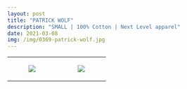 ```yaml
---
layout: post
title: "PATRICK WOLF"
description: "SMALL | 100% Cotton | Next Level apparel"
date: 2021-03-08
img: /img/0369-patrick-wolf.jpg
---
```




<table style="width:100%;"><tr><td style="vertical-align:top;">
      <figure class="tmblr-full" data-orig-height="2048" data-orig-width="1365" data-orig-src="https://concertshirts.netlify.app/shirts/0369/0369-01.jpg"><img src="https://64.media.tumblr.com/8203ae93dd33c6cdf7c65c472fba0a5f/227d993b36089e6c-73/s540x810/c9f183f430ea1a22dfa598328b397c82fccbca7e.jpg" data-orig-height="2048" data-orig-width="1365" data-orig-src="https://concertshirts.netlify.app/shirts/0369/0369-01.jpg"/></figure></td>
    <td style="vertical-align:top;">
      <figure class="tmblr-full" data-orig-height="2048" data-orig-width="1365" data-orig-src="https://concertshirts.netlify.app/shirts/0369/0369-02.jpg"><img src="https://64.media.tumblr.com/a0afed74e5a7751a1c5d20a8456473aa/227d993b36089e6c-91/s540x810/a761e6bc96e8e7cd209182d6f545b4d6ce4ad88b.jpg" data-orig-height="2048" data-orig-width="1365" data-orig-src="https://concertshirts.netlify.app/shirts/0369/0369-02.jpg"/></figure></td>
  </tr></table>
